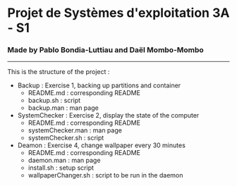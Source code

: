 # Projet de Systèmes d'exploitation 3A - S1
### Made by Pablo Bondia-Luttiau and Daël Mombo-Mombo
--------
This is the structure of the project :
- Backup : Exercise 1, backing up partitions and container
	- README.md : corresponding README
	- backup.sh : script
	- backup.man : man page
- SystemChecker : Exercise 2, display the state of the computer
	- README.md : corresponding README
	- systemChecker.man : man page
	- systemChecker.sh  : script
- Deamon : Exercise 4, change wallpaper every 30 minutes
	- README.md : corresponding README
	- daemon.man : man page
	- install.sh : setup script
	- wallpaperChanger.sh : script to be run in the daemon

